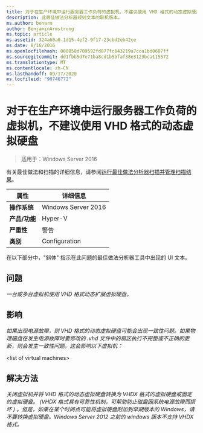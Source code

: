 ```yaml
---
title: 对于在生产环境中运行服务器工作负荷的虚拟机，不建议使用 VHD 格式的动态虚拟硬盘
description: 此最佳做法分析器规则文本的联机版本。
ms.author: benarm
author: BenjaminArmstrong
ms.topic: article
ms.assetid: 324a60a0-1d15-4ef2-9f17-23cbd2eb42ce
ms.date: 8/16/2016
ms.openlocfilehash: 080858d709592fd877fc643219a7cca1bd0607ff
ms.sourcegitcommit: dd1fbb5d7e71ba8cd1b5bfaf38e3123bca115572
ms.translationtype: MT
ms.contentlocale: zh-CN
ms.lasthandoff: 09/17/2020
ms.locfileid: "90746772"
---
```

# <a name="vhd-format-dynamic-virtual-hard-disks-are-not-recommended-for-virtual-machines-that-run-server-workloads-in-a-production-environment"></a>对于在生产环境中运行服务器工作负荷的虚拟机，不建议使用 VHD 格式的动态虚拟硬盘

>适用于：Windows Server 2016

有关最佳做法和扫描的详细信息，请参阅[运行最佳做法分析器扫描并管理扫描结果](https://go.microsoft.com/fwlink/p/?LinkID=223177)。

|属性|详细信息|
|-|-|
|**操作系统**|Windows Server 2016|
|**产品/功能**|Hyper-V|
|**严重性**|警告|
|**类别**|Configuration|

在以下部分中，"斜体" 指示在此问题的最佳做法分析器工具中出现的 UI 文本。

## <a name="issue"></a>**问题**
*一台或多台虚拟机使用 VHD 格式动态扩展虚拟硬盘。*

## <a name="impact"></a>**影响**
*如果出现电源故障，则 VHD 格式的动态虚拟硬盘可能会出现一致性问题。如果物理磁盘在发生电源故障时要修改的 .vhd 文件中的扇区执行不完整或不正确的更新，则会发生一致性问题。这会影响以下虚拟机：*

\<list of virtual machines>

## <a name="resolution"></a>**解决方法**
*关闭虚拟机并将 VHD 格式的动态虚拟硬盘转换为 VHDX 格式的虚拟硬盘或固定的虚拟硬盘。 (VHDX 格式具有可靠性机制，可帮助防止磁盘因系统电源故障而损坏 ) 。但是，如果在某个时间点可能将虚拟硬盘附加到早期版本的 Windows，请不要转换虚拟硬盘。Windows Server 2012 之前的 windows 版本不支持 VHDX 格式。*



